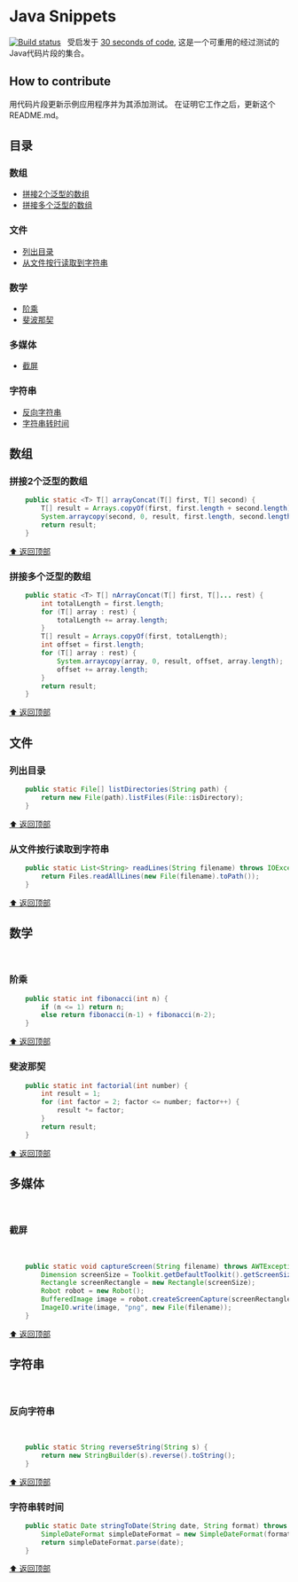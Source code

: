 # Java Snippets

[![Build status](https://travis-ci.org/iluwatar/java-snippets.svg?branch=master)](https://travis-ci.org/iluwatar/java-snippets)
 
受启发于 [30 seconds of code](https://github.com/Chalarangelo/30-seconds-of-code), 这是一个可重用的经过测试的Java代码片段的集合。

## How to contribute
用代码片段更新示例应用程序并为其添加测试。 在证明它工作之后，更新这个README.md。

## 目录

### 数组
* [拼接2个泛型的数组](#拼接2个泛型的数组)
* [拼接多个泛型的数组](#拼接多个泛型的数组)

### 文件
* [列出目录](#列出目录)
* [从文件按行读取到字符串](#从文件按行读取到字符串)

### 数学
* [阶乘](#阶乘)
* [斐波那契](#斐波那契)

### 多媒体
* [截屏](#截屏)

### 字符串
* [反向字符串](#反向字符串)
* [字符串转时间](#字符串转时间)

## 数组

### 拼接2个泛型的数组

```java
    public static <T> T[] arrayConcat(T[] first, T[] second) {
        T[] result = Arrays.copyOf(first, first.length + second.length);
        System.arraycopy(second, 0, result, first.length, second.length);
        return result;
    }
```

[⬆ 返回顶部](#目录)

### 拼接多个泛型的数组

```java
    public static <T> T[] nArrayConcat(T[] first, T[]... rest) {
        int totalLength = first.length;
        for (T[] array : rest) {
            totalLength += array.length;
        }
        T[] result = Arrays.copyOf(first, totalLength);
        int offset = first.length;
        for (T[] array : rest) {
            System.arraycopy(array, 0, result, offset, array.length);
            offset += array.length;
        }
        return result;
    }
```

[⬆ 返回顶部](#目录)

## 文件

### 列出目录

```java
    public static File[] listDirectories(String path) {
        return new File(path).listFiles(File::isDirectory);
    }
```

[⬆ 返回顶部](#目录)

### 从文件按行读取到字符串

```java
    public static List<String> readLines(String filename) throws IOException {
        return Files.readAllLines(new File(filename).toPath());
    }
```

[⬆ 返回顶部](#目录)

## 数学
 
### 阶乘

```java
    public static int fibonacci(int n) {
        if (n <= 1) return n;
        else return fibonacci(n-1) + fibonacci(n-2);
    }
```

[⬆ 返回顶部](#目录)

### 斐波那契

```java
    public static int factorial(int number) {
        int result = 1;
        for (int factor = 2; factor <= number; factor++) {
            result *= factor;
        }
        return result;
    }
```

[⬆ 返回顶部](#目录)

## 多媒体
 
### 截屏
 
```java
    public static void captureScreen(String filename) throws AWTException, IOException {
        Dimension screenSize = Toolkit.getDefaultToolkit().getScreenSize();
        Rectangle screenRectangle = new Rectangle(screenSize);
        Robot robot = new Robot();
        BufferedImage image = robot.createScreenCapture(screenRectangle);
        ImageIO.write(image, "png", new File(filename));
    }
```

[⬆ 返回顶部](#目录)

## 字符串
 
### 反向字符串
 
```java
    public static String reverseString(String s) {
        return new StringBuilder(s).reverse().toString();
    }
```

[⬆ 返回顶部](#目录)

### 字符串转时间

```java
    public static Date stringToDate(String date, String format) throws ParseException {
        SimpleDateFormat simpleDateFormat = new SimpleDateFormat(format);
        return simpleDateFormat.parse(date);
    }
```

[⬆ 返回顶部](#目录)
